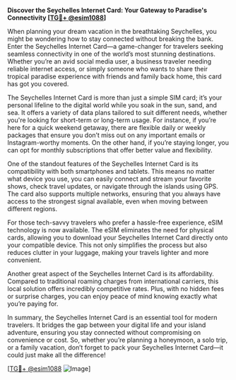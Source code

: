 **Discover the Seychelles Internet Card: Your Gateway to Paradise's Connectivity [[TG💪+ @esim1088](https://t.me/s/esim1088)]**

When planning your dream vacation in the breathtaking Seychelles, you might be wondering how to stay connected without breaking the bank. Enter the Seychelles Internet Card—a game-changer for travelers seeking seamless connectivity in one of the world’s most stunning destinations. Whether you’re an avid social media user, a business traveler needing reliable internet access, or simply someone who wants to share their tropical paradise experience with friends and family back home, this card has got you covered.

The Seychelles Internet Card is more than just a simple SIM card; it’s your personal lifeline to the digital world while you soak in the sun, sand, and sea. It offers a variety of data plans tailored to suit different needs, whether you're looking for short-term or long-term usage. For instance, if you’re here for a quick weekend getaway, there are flexible daily or weekly packages that ensure you don’t miss out on any important emails or Instagram-worthy moments. On the other hand, if you’re staying longer, you can opt for monthly subscriptions that offer better value and flexibility.

One of the standout features of the Seychelles Internet Card is its compatibility with both smartphones and tablets. This means no matter what device you use, you can easily connect and stream your favorite shows, check travel updates, or navigate through the islands using GPS. The card also supports multiple networks, ensuring that you always have access to the strongest signal available, even when moving between different regions.

For those tech-savvy travelers who prefer a hassle-free experience, eSIM technology is now available. The eSIM eliminates the need for physical cards, allowing you to download your Seychelles Internet Card directly onto your compatible device. This not only simplifies the process but also reduces clutter in your luggage, making your travels lighter and more convenient.

Another great aspect of the Seychelles Internet Card is its affordability. Compared to traditional roaming charges from international carriers, this local solution offers incredibly competitive rates. Plus, with no hidden fees or surprise charges, you can enjoy peace of mind knowing exactly what you’re paying for.

In summary, the Seychelles Internet Card is an essential tool for modern travelers. It bridges the gap between your digital life and your island adventure, ensuring you stay connected without compromising on convenience or cost. So, whether you’re planning a honeymoon, a solo trip, or a family vacation, don’t forget to pack your Seychelles Internet Card—it could just make all the difference!

[[TG💪+ @esim1088](https://t.me/s/esim1088) ![Image](https://i.postimg.cc/Y0z9fWf4/image.png)]